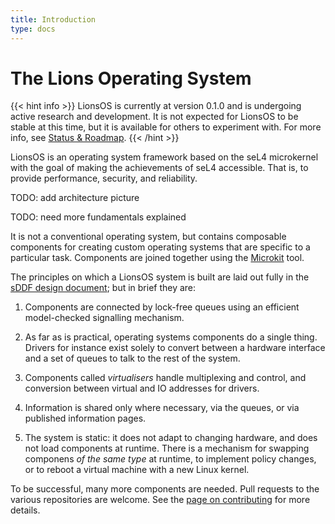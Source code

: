 ```yaml
---
title: Introduction
type: docs
---
```


# The Lions Operating System

{{< hint info >}}
LionsOS is currently at version 0.1.0 and is undergoing active research and
development. It is not expected for LionsOS to be stable at this time, but it
is available for others to experiment with. For more info, see [Status & Roadmap](/docs/status_and_roadmap).
{{< /hint >}}

LionsOS is an operating system framework based on the seL4 microkernel
with the goal of making the achievements of seL4 accessible. That is,
to provide performance, security, and reliability.

TODO: add architecture picture

TODO: need more fundamentals explained

It is not a conventional operating system, but contains composable
components for creating custom operating systems that are specific to
a particular task.  Components are joined together using the
[Microkit](https://github.com/seL4/microkit) tool.

The principles on which a LionsOS system is built are laid out fully
in the [sDDF design document](https://trustworthy.systems/projects/drivers/sddf-design.pdf); but in brief they
are:
1. Components are connected by lock-free queues using an efficient
   model-checked signalling mechanism.

1. As far as is practical, operating systems components do a single
   thing. Drivers for instance exist solely to convert between a
   hardware interface and a set of queues to talk to the rest of the
   system.

1. Components called
   _virtualisers_ handle multiplexing and control, and conversion
   between virtual and IO addresses for drivers.

1. Information is shared only where necessary, via the queues, or via
   published information pages.

1. The system is static: it does not adapt to changing hardware, and
   does not load components at runtime.  There is a mechanism for
   swapping componens _of the same type_ at runtime, to implement
   policy changes, or to reboot a virtual machine with a new Linux
   kernel.

To be successful, many more components are needed.  Pull requests to
the various repositories are welcome. See the
[page on contributing](/docs/contributing) for more details.
